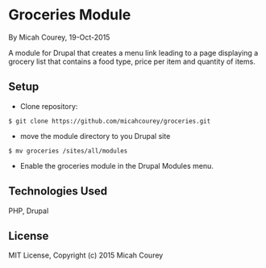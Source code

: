 Groceries Module
================

By Micah Courey, 19-Oct-2015

A module for Drupal that creates a menu link leading to a page displaying a grocery list that contains a food type, price per item and quantity of items.

Setup
----------
* Clone repository:
```console
$ git clone https://github.com/micahcourey/groceries.git
```
* move the module directory to you Drupal site
```console
$ mv groceries /sites/all/modules
```
* Enable the groceries module in the Drupal Modules menu.

Technologies Used
----------
PHP, Drupal

License
----------
MIT License, Copyright (c) 2015 Micah Courey
